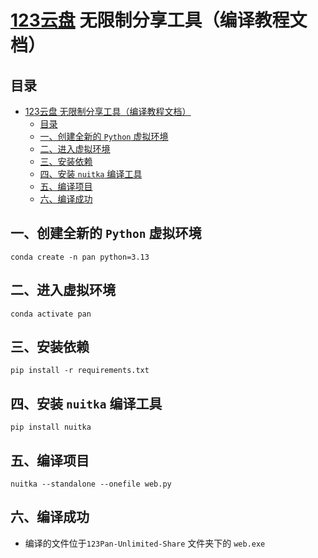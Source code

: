 # [123云盘](https://www.123pan.com) 无限制分享工具（编译教程文档）

## 目录

- [123云盘 无限制分享工具（编译教程文档）](#123云盘-无限制分享工具编译教程文档)
  - [目录](#目录)
  - [一、创建全新的 `Python` 虚拟环境](#一创建全新的-python-虚拟环境)
  - [二、进入虚拟环境](#二进入虚拟环境)
  - [三、安装依赖](#三安装依赖)
  - [四、安装 `nuitka` 编译工具](#四安装-nuitka-编译工具)
  - [五、编译项目](#五编译项目)
  - [六、编译成功](#六编译成功)

## 一、创建全新的 `Python` 虚拟环境

```shell
conda create -n pan python=3.13
```

## 二、进入虚拟环境

```shell
conda activate pan
```

## 三、安装依赖

```shell
pip install -r requirements.txt
```

## 四、安装 `nuitka` 编译工具

```shell
pip install nuitka
```

## 五、编译项目

```shell
nuitka --standalone --onefile web.py
```

## 六、编译成功

- 编译的文件位于`123Pan-Unlimited-Share` 文件夹下的 `web.exe`